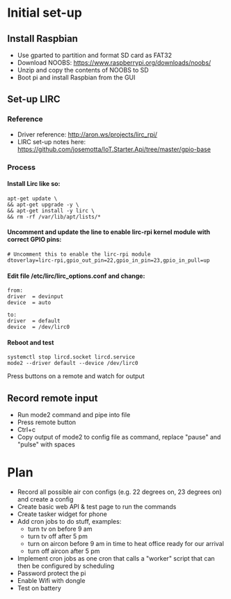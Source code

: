 # Initial set-up

## Install Raspbian

- Use gparted to partition and format SD card as FAT32
- Download NOOBS: https://www.raspberrypi.org/downloads/noobs/
- Unzip and copy the contents of NOOBS to SD
- Boot pi and install Raspbian from the GUI

## Set-up LIRC

### Reference

- Driver reference: http://aron.ws/projects/lirc_rpi/
- LIRC set-up notes here: https://github.com/josemotta/IoT.Starter.Api/tree/master/gpio-base

### Process

#### Install Lirc like so:

    apt-get update \
    && apt-get upgrade -y \
    && apt-get install -y lirc \
    && rm -rf /var/lib/apt/lists/*

#### Uncomment and update the line to enable lirc-rpi kernel module with correct GPIO pins:

    # Uncomment this to enable the lirc-rpi module
    dtoverlay=lirc-rpi,gpio_out_pin=22,gpio_in_pin=23,gpio_in_pull=up


#### Edit file /etc/lirc/lirc_options.conf and change:

    from:
    driver  = devinput
    device  = auto
    
    to:
    driver  = default
    device  = /dev/lirc0

#### Reboot and test

	systemctl stop lircd.socket lircd.service
	mode2 --driver default --device /dev/lirc0

Press buttons on a remote and watch for output

## Record remote input

- Run mode2 command and pipe into file
- Press remote button
- Ctrl+c
- Copy output of mode2 to config file as command, replace "pause" and "pulse" with spaces

# Plan

- Record all possible air con configs (e.g. 22 degrees on, 23 degrees on) and create a config
- Create basic web API & test page to run the commands
- Create tasker widget for phone
- Add cron jobs to do stuff, examples:
	- turn tv on before 9 am
	- turn tv off after 5 pm
	- turn on aircon before 9 am in time to heat office ready for our arrival
	- turn off aircon after 5 pm
- Implement cron jobs as one cron that calls a "worker" script that can then be configured by scheduling
- Password protect the pi
- Enable Wifi with dongle
- Test on battery
